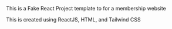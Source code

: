 This is a Fake React Project template to for a membership website

This is created using ReactJS, HTML, and Tailwind CSS